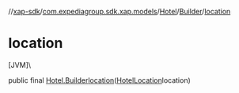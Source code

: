 //[xap-sdk](../../../../index.md)/[com.expediagroup.sdk.xap.models](../../index.md)/[Hotel](../index.md)/[Builder](index.md)/[location](location.md)

# location

[JVM]\

public final [Hotel.Builder](index.md)[location](location.md)([HotelLocation](../../-hotel-location/index.md)location)
